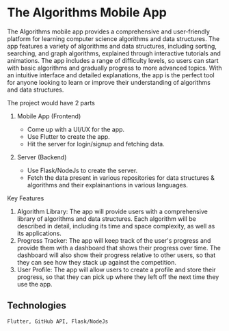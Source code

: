 # The Algorithms Mobile App

The Algorithms mobile app provides a comprehensive and user-friendly platform for learning computer science algorithms and data structures. The app features a variety of algorithms and data structures, including sorting, searching, and graph algorithms, explained through interactive tutorials and animations. The app includes a range of difficulty levels, so users can start with basic algorithms and gradually progress to more advanced topics. With an intuitive interface and detailed explanations, the app is the perfect tool for anyone looking to learn or improve their understanding of algorithms and data structures.

The project would have 2 parts
1. Mobile App (Frontend)
    
    - Come up with a UI/UX for the app.
    - Use Flutter to create the app.
    - Hit the server for login/signup and fetching data.

2. Server (Backend)
    - Use Flask/NodeJs to create the server.
    - Fetch the data present in various repositories for data structures & algorithms and their explainantions in various languages.

Key Features

1. Algorithm Library: The app will provide users with a comprehensive library of algorithms and data structures. Each algorithm will be described in detail, including its time and space complexity, as well as its applications.
2. Progress Tracker: The app will keep track of the user's progress and provide them with a dashboard that shows their progress over time. The dashboard will also show their progress relative to other users, so that they can see how they stack up against the competition.
3. User Profile: The app will allow users to create a profile and store their progress, so that they can pick up where they left off the next time they use the app.

## Technologies
`
Flutter, GitHub API, Flask/NodeJs
`
